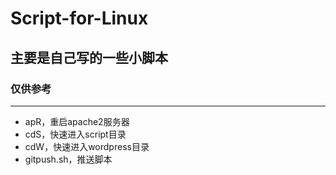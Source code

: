# Script-for-Linux
## 主要是自己写的一些小脚本
### 仅供参考

---- 

 - apR，重启apache2服务器
 - cdS，快速进入script目录
 - cdW，快速进入wordpress目录
 - gitpush.sh，推送脚本
